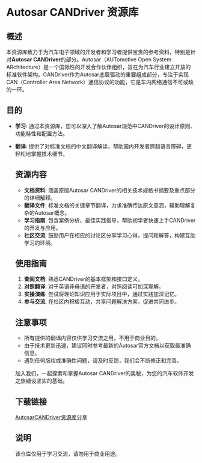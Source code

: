 # Autosar CANDriver 资源库

## 概述

本资源库致力于为汽车电子领域的开发者和学习者提供宝贵的参考资料，特别是针对**Autosar CANDriver**的部分。Autosar（AUTomotive Open System ARchitecture）是一个国际性的开发合作伙伴组织，旨在为汽车行业建立开放的标准软件架构。CANDriver作为Autosar底层驱动的重要组成部分，专注于实现CAN（Controller Area Network）通信协议的功能，它是车内网络通信不可或缺的一环。

## 目的

- **学习**: 通过本资源库，您可以深入了解Autosar规范中CANDriver的设计原则、功能特性和配置方法。
- **翻译**: 提供了对标准文档的中文翻译解读，帮助国内开发者跨越语言障碍，更轻松地掌握技术细节。

  ## 资源内容

  - **文档资料**: 涵盖原版Autosar CANDriver的相关技术规格书摘要及重点部分的详细解释。
  - **翻译文件**: 标准文档的关键章节翻译，力求准确传达原文意涵，辅助理解复杂的Autosar概念。
  - **学习指南**: 包含案例分析、最佳实践指导，帮助初学者快速上手CANDriver的开发与应用。
  - **社区交流**: 鼓励用户在相应的讨论区分享学习心得，提问和解答，构建互助学习的环境。

  ## 使用指南

  1. **查阅文档**: 熟悉CANDriver的基本框架和接口定义。
  2. **对照翻译**: 对于英语非母语的开发者，对照阅读可加深理解。
  3. **实操演练**: 尝试将理论知识应用于实际项目中，通过实践加深记忆。
  4. **参与交流**: 在社区内积极互动，共享问题解决方案，促进共同进步。

  ## 注意事项

  - 所有提供的翻译内容仅供学习交流之用，不用于商业目的。
  - 由于技术更新迅速，建议同时参考最新的Autosar官方文档以获取最准确信息。
  - 遇到任何版权或准确性问题，请及时反馈，我们会不断修正和完善。

  加入我们，一起探索和掌握Autosar CANDriver的奥秘，为您的汽车软件开发之旅铺设坚实的基础。

  ## 下载链接
  [AutosarCANDriver资源库分享](https://pan.quark.cn/s/7e91e8c1792f)

  ## 说明

  该仓库仅用于学习交流，请勿用于商业用途。
